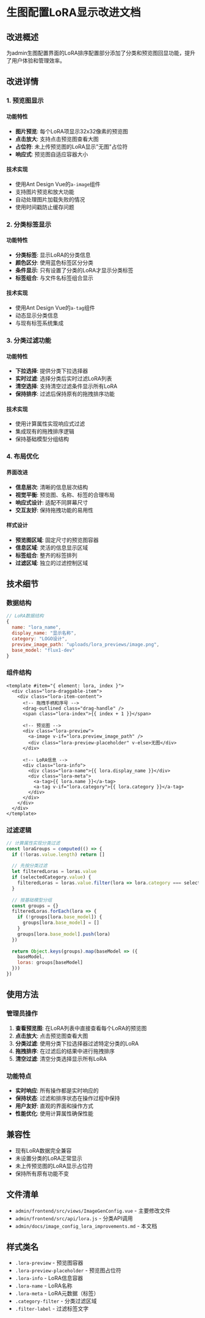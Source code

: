 # 生图配置LoRA显示改进文档

## 改进概述

为admin生图配置界面的LoRA排序配置部分添加了分类和预览图回显功能，提升了用户体验和管理效率。

## 改进详情

### 1. 预览图显示

#### 功能特性
- **图片预览**: 每个LoRA项显示32x32像素的预览图
- **点击放大**: 支持点击预览图查看大图
- **占位符**: 未上传预览图的LoRA显示"无图"占位符
- **响应式**: 预览图自适应容器大小

#### 技术实现
- 使用Ant Design Vue的`a-image`组件
- 支持图片预览和放大功能
- 自动处理图片加载失败的情况
- 使用时间戳防止缓存问题

### 2. 分类标签显示

#### 功能特性
- **分类标签**: 显示LoRA的分类信息
- **颜色区分**: 使用蓝色标签区分分类
- **条件显示**: 只有设置了分类的LoRA才显示分类标签
- **标签组合**: 与文件名标签组合显示

#### 技术实现
- 使用Ant Design Vue的`a-tag`组件
- 动态显示分类信息
- 与现有标签系统集成

### 3. 分类过滤功能

#### 功能特性
- **下拉选择**: 提供分类下拉选择器
- **实时过滤**: 选择分类后实时过滤LoRA列表
- **清空选择**: 支持清空过滤条件显示所有LoRA
- **保持排序**: 过滤后保持原有的拖拽排序功能

#### 技术实现
- 使用计算属性实现响应式过滤
- 集成现有的拖拽排序逻辑
- 保持基础模型分组结构

### 4. 布局优化

#### 界面改进
- **信息层次**: 清晰的信息层次结构
- **视觉平衡**: 预览图、名称、标签的合理布局
- **响应式设计**: 适配不同屏幕尺寸
- **交互友好**: 保持拖拽功能的易用性

#### 样式设计
- **预览图区域**: 固定尺寸的预览图容器
- **信息区域**: 灵活的信息显示区域
- **标签组合**: 整齐的标签排列
- **过滤区域**: 独立的过滤控制区域

## 技术细节

### 数据结构
```javascript
// LoRA数据结构
{
  name: "lora_name",
  display_name: "显示名称",
  category: "LOGO设计",
  preview_image_path: "uploads/lora_previews/image.png",
  base_model: "flux1-dev"
}
```

### 组件结构
```vue
<template #item="{ element: lora, index }">
  <div class="lora-draggable-item">
    <div class="lora-item-content">
      <!-- 拖拽手柄和序号 -->
      <drag-outlined class="drag-handle" />
      <span class="lora-index">{{ index + 1 }}</span>
      
      <!-- 预览图 -->
      <div class="lora-preview">
        <a-image v-if="lora.preview_image_path" />
        <div class="lora-preview-placeholder" v-else>无图</div>
      </div>
      
      <!-- LoRA信息 -->
      <div class="lora-info">
        <div class="lora-name">{{ lora.display_name }}</div>
        <div class="lora-meta">
          <a-tag>{{ lora.name }}</a-tag>
          <a-tag v-if="lora.category">{{ lora.category }}</a-tag>
        </div>
      </div>
    </div>
  </div>
</template>
```

### 过滤逻辑
```javascript
// 计算属性实现分类过滤
const loraGroups = computed(() => {
  if (!loras.value.length) return []
  
  // 先按分类过滤
  let filteredLoras = loras.value
  if (selectedCategory.value) {
    filteredLoras = loras.value.filter(lora => lora.category === selectedCategory.value)
  }
  
  // 按基础模型分组
  const groups = {}
  filteredLoras.forEach(lora => {
    if (!groups[lora.base_model]) {
      groups[lora.base_model] = []
    }
    groups[lora.base_model].push(lora)
  })
  
  return Object.keys(groups).map(baseModel => ({
    baseModel,
    loras: groups[baseModel]
  }))
})
```

## 使用方法

### 管理员操作
1. **查看预览图**: 在LoRA列表中直接查看每个LoRA的预览图
2. **点击放大**: 点击预览图查看大图
3. **分类过滤**: 使用分类下拉选择器过滤特定分类的LoRA
4. **拖拽排序**: 在过滤后的结果中进行拖拽排序
5. **清空过滤**: 清空分类选择显示所有LoRA

### 功能特点
- **实时响应**: 所有操作都是实时响应的
- **保持状态**: 过滤和排序状态在操作过程中保持
- **用户友好**: 直观的界面和操作方式
- **性能优化**: 使用计算属性确保性能

## 兼容性
- 现有LoRA数据完全兼容
- 未设置分类的LoRA正常显示
- 未上传预览图的LoRA显示占位符
- 保持所有原有功能不变

## 文件清单
- `admin/frontend/src/views/ImageGenConfig.vue` - 主要修改文件
- `admin/frontend/src/api/lora.js` - 分类API调用
- `admin/docs/image_config_lora_improvements.md` - 本文档

## 样式类名
- `.lora-preview` - 预览图容器
- `.lora-preview-placeholder` - 预览图占位符
- `.lora-info` - LoRA信息容器
- `.lora-name` - LoRA名称
- `.lora-meta` - LoRA元数据（标签）
- `.category-filter` - 分类过滤区域
- `.filter-label` - 过滤标签文字
